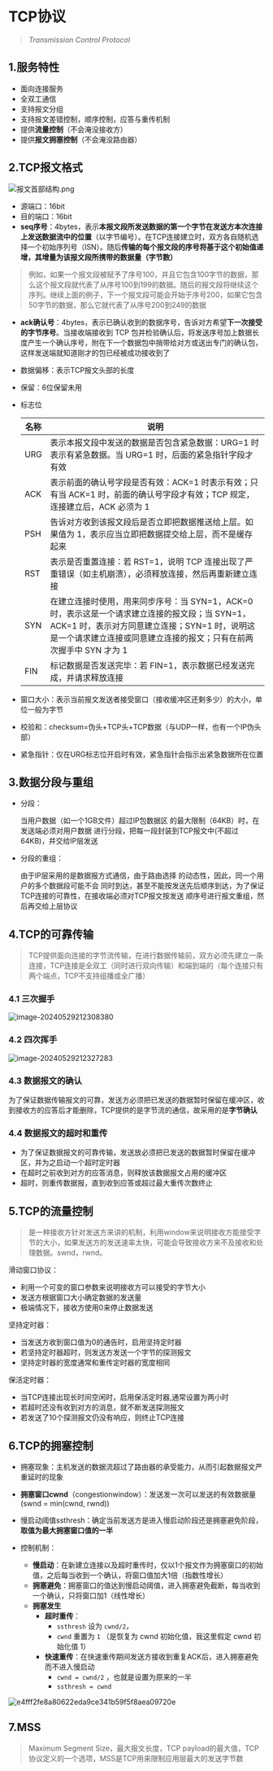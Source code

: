 # TCP协议

> *Transmission Control Protocol* 



## 1.服务特性

* 面向连接服务
* 全双工通信
* 支持报文分组
* 支持报文差错控制，顺序控制，应答与重传机制
* 提供**流量控制**（不会淹没接收方）
* 提供**报文拥塞控制**（不会淹没路由器）



## 2.TCP报文格式

![报文首部结构.png](.img/3.TCP协议.assets/1460000008543176.png)

* 源端口：16bit
* 目的端口：16bit
* **seq序号**：4bytes，表示**本报文段所发送数据的第一个字节在发送方本次连接上发送数据流中的位置**（以字节编号）。在TCP连接建立时，双方各自随机选择一个初始序列号（ISN）。随后**传输的每个报文段的序号将基于这个初始值递增，其增量为该报文段所携带的数据量（字节数）**

> 例如，如果一个报文段被赋予了序号100，并且它包含100字节的数据，那么这个报文段就代表了从序号100到199的数据。随后的报文段将继续这个序列。继续上面的例子，下一个报文段可能会开始于序号200，如果它包含50字节的数据，那么它就代表了从序号200到249的数据

* **ack确认号**：4bytes，表示已确认收到的数据序号，告诉对方希望**下一次接受的字节序号**。当接收端接收到 TCP 包并检验确认后，将发送序号加上数据长度产生一个确认序号，附在下一个数据包中捎带给对方或送出专门的确认包，这样发送端就知道刚才的包已经被成功接收到了

* 数据偏移：表示TCP报文头部的长度

* 保留：6位保留未用

* 标志位

  | 名称 | 说明                                                         |
  | ---- | ------------------------------------------------------------ |
  | URG  | 表示本报文段中发送的数据是否包含紧急数据：URG=1 时表示有紧急数据。当 URG=1 时，后面的紧急指针字段才有效 |
  | ACK  | 表示前面的确认号字段是否有效：ACK=1 时表示有效；只有当 ACK=1 时，前面的确认号字段才有效；TCP 规定，连接建立后，ACK 必须为 1 |
  | PSH  | 告诉对方收到该报文段后是否立即把数据推送给上层。如果值为 1，表示应当立即把数据提交给上层，而不是缓存起来 |
  | RST  | 表示是否重置连接：若 RST=1，说明 TCP 连接出现了严重错误（如主机崩溃），必须释放连接，然后再重新建立连接 |
  | SYN  | 在建立连接时使用，用来同步序号：当 SYN=1，ACK=0 时，表示这是一个请求建立连接的报文段；当 SYN=1，ACK=1 时，表示对方同意建立连接；SYN=1 时，说明这是一个请求建立连接或同意建立连接的报文；只有在前两次握手中 SYN 才为 1 |
  | FIN  | 标记数据是否发送完毕：若 FIN=1，表示数据已经发送完成，并请求释放连接 |

* 窗口大小：表示当前报文发送者接受窗口（接收缓冲区还剩多少）的大小，单位一般为字节

* 校验和：checksum=伪头+TCP头+TCP数据（与UDP一样，也有一个IP伪头部）

* 紧急指针：仅在URG标志位开启时有效，紧急指针会指示出紧急数据所在位置



## 3.数据分段与重组

* 分段：

  当用户数据（如一个1GB文件）超过IP包数据区 的最大限制（64KB）时，在发送端必须对用户数据 进行分段，把每一段封装到TCP报文中(不超过 64KB)，并交给IP层发送

* 分段的重组：

  由于IP层采用的是数据报方式通信，由于路由选择 的动态性，因此，同一个用户的多个数据段可能不会 同时到达，甚至不能按发送先后顺序到达，为了保证 TCP连接的可靠性，在接收端必须对TCP报文按发送 顺序号进行报文重组，然后再交给上层协议



## 4.TCP的可靠传输

> TCP提供面向连接的字节流传输，在进行数据传输前，双方必须先建立一条连接，TCP连接是全双工（同时进行双向传输）和端到端的（每个连接只有两个端点，TCP不支持组播或全广播）

### 4.1 三次握手

![image-20240529212308380](.img/3.TCP协议.assets/image-20240529212308380.png)

### 4.2 四次挥手

![image-20240529212327283](.img/3.TCP协议.assets/image-20240529212327283.png)

### 4.3 数据报文的确认

为了保证数据传输报文的可靠，发送方必须把已发送的数据暂时保留在缓冲区，收到接收方的应答后才能删除，TCP提供的是字节流的通信，故采用的是**字节确认**

### 4.4 数据报文的超时和重传

* 为了保证数据报文的可靠传输，发送放必须把已发送的数据暂时保留在缓冲区，并为之启动一个超时定时器
* 在超时之前收到对方的应答消息，则释放该数据报文占用的缓冲区
* 超时，则重传数据报，直到收到应答或超过最大重传次数终止



## 5.TCP的流量控制

> 是一种接收方针对发送方来讲的机制，利用window来说明接收方能接受字节的大小，如果发送方的发送速率太快，可能会导致接收方来不及接收和处理数据。swnd，rwnd。

滑动窗口协议：

* 利用一个可变的窗口参数来说明接收方可以接受的字节大小
* 发送方根据窗口大小确定数据的发送量
* 极端情况下，接收方使用0来停止数据发送

坚持定时器：

* 当发送方收到窗口值为0的通告时，启用坚持定时器
* 若坚持定时器超时，则发送方发送一个字节的探测报文
* 坚持定时器的宽度通常和重传定时器的宽度相同

保活定时器：

* 当TCP连接出现长时间空闲时，启用保活定时器,通常设置为两小时
* 若超时还没有收到对方的消息，就不断发送探测报文
* 若发送了10个探测报文仍没有响应，则终止TCP连接



## 6.TCP的拥塞控制

* 拥塞现象：主机发送的数据流超过了路由器的承受能力，从而引起数据报文严重延时的现象
* **拥塞窗口cwnd**（congestionwindow）：发送发一次可以发送的有效数据量 (swnd = min(cwnd, rwnd))
* 慢启动阈值ssthresh：确定当前发送方是进入慢启动阶段还是拥塞避免阶段，**取值为最大拥塞窗口值的一半**

* 控制机制：
  * **慢启动**：在新建立连接以及超时重传时，仅以1个报文作为拥塞窗口的初始值，之后每当收到一个确认，将窗口值加大1倍（指数性增长）
  * **拥塞避免**：拥塞窗口的值达到慢启动阈值，进入拥塞避免截断，每当收到一个确认，只将窗口加1（线性增长）
  * **拥塞发生**
    * **超时重传**：
      * `ssthresh` 设为 `cwnd/2`，
      * `cwnd` 重置为 `1` （是恢复为 cwnd 初始化值，我这里假定 cwnd 初始化值 1）
    * **快速重传**：在快速重传期间发送方接收到重复ACK后，进入拥塞避免而不进入慢启动
      * `cwnd = cwnd/2` ，也就是设置为原来的一半
      * `ssthresh = cwnd`

![e4fff2fe8a80622eda9ce341b59f5f8aea09720e](.img/3.TCP协议.assets/e4fff2fe8a80622eda9ce341b59f5f8aea09720e.png)

## 7.MSS

> Maximum Segment Size，最大报文长度，TCP payload的最大值，TCP协议定义的一个选项，MSS是TCP用来限制应用层最大的发送字节数
